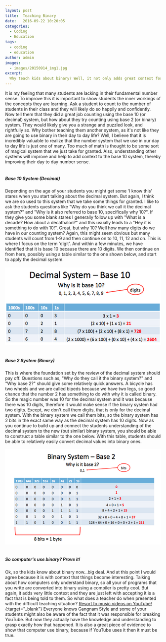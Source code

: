 ```yaml
---
layout: post
title:  Teaching Binary
date:   2016-09-22 10:20:05
categories:
  - Coding
  - Education
tags:
  - coding
  - education
author: admin
images:
  - images/20150914_img1.jpg
excerpt:
  Why teach kids about binary? Well, it not only adds great context for students who are starting to learn to program but it can also give them a stronger fundamental understanding of the base 10 system they are so used to. 
---
```


It is my feeling that many students are lacking in their fundamental number sense. To improve this it is important to show students the inner workings of the concepts they are learning. Ask a student to count to the number of students in their class and they will likely do so happily and confidently. Now tell them that they did a great job counting using the base 10 (or decimal) system, but how about they try counting using base 2 (or binary) system. They would likely give you a strange and puzzled look, and rightfully so. Why bother teaching them another system, as it's not like they are going to use binary in their day to day life? Well, I believe that it is incredibly valuable to realize that the number system that we use in our day to day life is just one of many. Too much of math is thought to be some sort of magical system that we just take for granted. Also, understanding other systems will improve and help to add context to the base 10 system, thereby improving their day to day number sense.<br><br>

##### Base 10 System (Decimal)

Depending on the age of your students you might get some 'I know this' stares when you start talking about the decimal system. But again, I think we are so used to this system that we take some things for granted. I like to ask the students questions like "Why do you think we call it the decimal system?" and "Why is it also referred to base 10, specifically why 10?". If they give you some blank stares I generally follow up with "What is a decade? How about a decathalon?" and this usually leads to a "Hey it is something to do with 10!". Great, but why 10? Well how many digits do we have in our counting system? Again, this might seem obvious but many students will count from 1-9 and then continue on to 10, 11, 12 and on. This is where I focus on the term 'digit'. And within a few minutes, we have identified that it is base 10 because there are 10 digits. We then continue on from here, possibly using a table similar to the one shown below, and start to apply the decimal system.<br><br>![baseten](/images/20150914_img3.jpg)<br><br>

##### Base 2 System (Binary)

This is where the foundation set by the review of the decimal system should pay off. Questions such as, "Why do they call it the binary system?" and "Why base 2?" should give some relatively quick answers. A bicycle has two wheels and we are called bipeds because we have two legs, so good chance that the number 2 has something to do with why it is called binary. So the magic number was 10 for the decimal system and it was because there was 10 digits, therefore it would make sense if the binary system had two digits. Except, we don't call them digits, that is only for the decimal system. With the binary system we call them bits, so the binary system has 2 bits in the exact same way as the decimal system has 10 digits. Now as you continue to build up and connect the students understanding of the decimal system to the new (but similar) binary system, you should be able to construct a table similar to the one below. With this table, students should be able to relatively easily convert decimal values into binary ones. <br><br>![basetwo](/images/20150914_img2.png)<br><br>

##### So computer's use binary? Prove it!

Ok, so the kids know about binary now...big deal. And at this point I would agree because it is with context that things become interesting. Talking about how computers only understand binary, so all your of programs that you write are converted into binary using a compiler is pretty cool. But again, it adds very little context and they are just left with accepting it is a fact that is being told to them. So what does a teacher do when presented with the difficult teaching situation? [Resort to music videos on YouTube!](http://www.smh.com.au/entertainment/music/psys-gangnam-style-breaks-the-internet-20141204-11zusj.html){:target="_blank"} Everyone knows Gangnam Style and some of your students might also be aware of the fact that it was responsible for breaking YouTube. But now they actually have the knowledge and understanding to grasp exactly how that happened. It is also a great piece of evidence to show that computer use binary, because if YouTube uses it then it must be true.